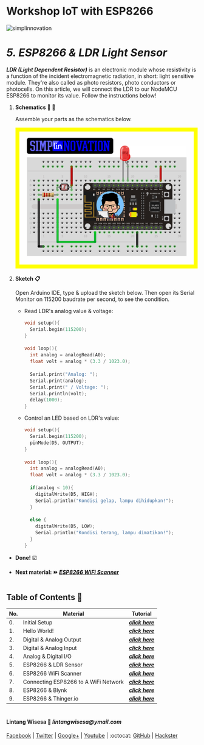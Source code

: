 # **Workshop IoT with ESP8266**

![simplinnovation](https://4.bp.blogspot.com/-f7YxPyqHAzY/WJ6VnkvE0SI/AAAAAAAADTQ/0tDQPTrVrtMAFT-q-1-3ktUQT5Il9FGdQCLcB/s350/simpLINnovation1a.png)

# *__5. ESP8266 & LDR Light Sensor__*

_**LDR (Light Dependent Resistor)**_ is an electronic module whose resistivity is a function of the incident electromagnetic radiation, in short: light sensitive module. They're also called as photo resistors, photo conductors or photocells. On this article, we will connect the LDR to our NodeMCU ESP8266 to monitor its value. Follow the instructions below!

  1. **Schematics :wrench: :hammer:**
      
      Assemble your parts as the schematics below.
      
      ![ESP8266 LDR](https://raw.githubusercontent.com/LintangWisesa/LSTP-Workshop-IoT-ESP8266/master/5_ESP8266_LDR/ESP8266_LDR.png)

  2. **Sketch :clipboard:**
      
      Open Arduino IDE, type & upload the sketch below. Then open its Serial Monitor on 115200 baudrate per second, to see the condition.

        - Read LDR's analog value & voltage:

          ```c++
          void setup(){
            Serial.begin(115200);
          }

          void loop(){
            int analog = analogRead(A0);
            float volt = analog * (3.3 / 1023.0);

            Serial.print("Analog: ");
            Serial.print(analog);
            Serial.print(" / Voltage: ");
            Serial.println(volt);
            delay(1000);  
          }
          ```

        - Control an LED based on LDR's value:

          ```c++
          void setup(){
            Serial.begin(115200);
            pinMode(D5, OUTPUT);
          }

          void loop(){
            int analog = analogRead(A0);
            float volt = analog * (3.3 / 1023.0);

            if(analog < 10){
              digitalWrite(D5, HIGH);
              Serial.println("Kondisi gelap, lampu dihidupkan!");
            }

            else {
              digitalWrite(D5, LOW);
              Serial.println("Kondisi terang, lampu dimatikan!");
            }  
          }
          ```

  - __Done!__ :ballot_box_with_check:

  - __Next material: :fast_forward: *[ESP8266 WiFi Scanner](https://github.com/LintangWisesa/LSTP-Workshop-IoT-ESP8266/tree/master/6_ESP8266_WiFi_Scanner)*__ 

#

## **Table of Contents :memo:**

  No.|Material|Tutorial
  -----|-----|-----
  0.|Initial Setup|*__[click here](https://github.com/LintangWisesa/LSTP-Workshop-IoT-ESP8266/tree/master/0_Setup)__*
  1.|Hello World!|_**[click here](https://github.com/LintangWisesa/LSTP-Workshop-IoT-ESP8266/tree/master/1_Hello_World)**_
  2.|Digital & Analog Output|_**[click here](https://github.com/LintangWisesa/LSTP-Workshop-IoT-ESP8266/tree/master/2_Digital_Analog_Output)**_
  3.|Digital & Analog Input|_**[click here](https://github.com/LintangWisesa/LSTP-Workshop-IoT-ESP8266/tree/master/3_Digital_Analog_Input)**_
  4.|Analog & Digital I/O|_**[click here](https://github.com/LintangWisesa/LSTP-Workshop-IoT-ESP8266/tree/master/4_Digital_Analog_Input_Output)**_
  5.|ESP8266 & LDR Sensor|_**[click here](https://github.com/LintangWisesa/LSTP-Workshop-IoT-ESP8266/tree/master/5_ESP8266_LDR)**_
  6.|ESP8266 WiFi Scanner|_**[click here](https://github.com/LintangWisesa/LSTP-Workshop-IoT-ESP8266/tree/master/6_ESP8266_WiFi_Scanner)**_
  7.|Connecting ESP8266 to A WiFi Network|_**[click here](https://github.com/LintangWisesa/LSTP-Workshop-IoT-ESP8266/tree/master/7_Connect_to_A_WiFi)**_
  8.|ESP8266 & Blynk|_**[click here](https://github.com/LintangWisesa/LSTP-Workshop-IoT-ESP8266/tree/master/8_ESP8266_Blynk)**_
  9.|ESP8266 & Thinger.io|_**[click here](https://github.com/LintangWisesa/LSTP-Workshop-IoT-ESP8266/tree/master/9_ESP8266_Thinger)**_

#

#### Lintang Wisesa :love_letter: _lintangwisesa@ymail.com_

[Facebook](https://www.facebook.com/lintangbagus) | 
[Twitter](https://twitter.com/Lintang_Wisesa) |
[Google+](https://plus.google.com/u/0/+LintangWisesa1) |
[Youtube](https://www.youtube.com/user/lintangbagus) | 
:octocat: [GitHub](https://github.com/LintangWisesa) |
[Hackster](https://www.hackster.io/lintangwisesa)
